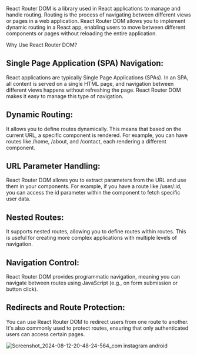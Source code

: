 React Router DOM is a library used in React applications to manage and handle routing. Routing is the process of navigating between different views or pages in a web application. React Router DOM allows you to implement dynamic routing in a React app, enabling users to move between different components or pages without reloading the entire application.

Why Use React Router DOM?

## Single Page Application (SPA) Navigation:

React applications are typically Single Page Applications (SPAs). In an SPA, all content is served on a single HTML page, and navigation between different views happens without refreshing the page. React Router DOM makes it easy to manage this type of navigation.

## Dynamic Routing:

It allows you to define routes dynamically. This means that based on the current URL, a specific component is rendered. For example, you can have routes like /home, /about, and /contact, each rendering a different component.

## URL Parameter Handling:

React Router DOM allows you to extract parameters from the URL and use them in your components. For example, if you have a route like /user/:id, you can access the id parameter within the component to fetch specific user data.

## Nested Routes:

It supports nested routes, allowing you to define routes within routes. This is useful for creating more complex applications with multiple levels of navigation.

## Navigation Control:

React Router DOM provides programmatic navigation, meaning you can navigate between routes using JavaScript (e.g., on form submission or button click).

## Redirects and Route Protection:

You can use React Router DOM to redirect users from one route to another. It's also commonly used to protect routes, ensuring that only authenticated users can access certain pages.


![Screenshot_2024-08-12-20-48-24-564_com instagram android](https://github.com/user-attachments/assets/ddbab5e3-4933-4e68-b272-148b11428a24)
